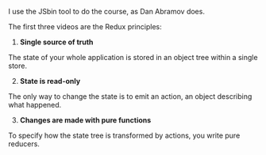I use the JSbin tool to do the course, as Dan Abramov does.

The first three videos are the Redux principles:

1. **Single source of truth**

The state of your whole application is stored in an object tree within a single store.

2. **State is read-only**

The only way to change the state is to emit an action, an object describing what happened.

3. **Changes are made with pure functions**

To specify how the state tree is transformed by actions, you write pure reducers.
